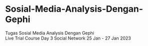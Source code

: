 # Sosial-Media-Analysis-Dengan-Gephi
Tugas Sosial Media Analysis Dengan Gephi  
Live Trial Course Day 3 Social Network 25 Jan - 27 Jan  2023
